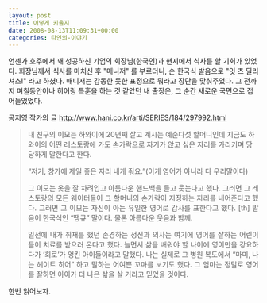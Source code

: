 ```yaml
---
layout: post
title: 어떻게 키울지
date: 2008-08-13T11:09:31+00:00
categories: 타인의-이야기
---
```

<style><!--

td { font-family: "굴림"; font-size: 12px; color: #333333;}
--></style><script type="text/javascript" language="javascript">// <![CDATA[
function resize_image(a) {
	//
}
// ]]></script>

언젠가 호주에서 꽤 성공하신 기업의 회장님(한국인)과 현지에서 식사를 할 기회가 있었다. 회장님께서 식사를 마치신 후 "매니저" 를 부르더니, 순 한국식 발음으로 "잇 츠 딜리셔스!" 라고 하셨다. 매니저는 감동한 듯한 표정으로 뭐라고 장단을 맞춰주었다. 그 전까지 며칠동안이나 히어링 특훈을 하는 것 같았던 내 출장은, 그 순간 새로운 국면으로 접어들었었다.

공지영 작가의 글 <a href="http://www.hani.co.kr/arti/SERIES/184/297992.html" target="_blank">http://www.hani.co.kr/arti/SERIES/184/297992.html</a>
<blockquote>내 친구의 이모는 하와이에 20년째 살고 계시는 예순다섯 할머니인데 지금도 하와이의 어떤 레스토랑에 가도 손가락으로 자기가 앉고 싶은 자리를 가리키며 당당하게 말한다고 한다.
<p align="justify">“저기, 창가에 제일 좋은 자리 내게 줘요.”(이게 영어가 아니라 다 우리말이다)</p>
<p align="justify">그 이모는 옷을 잘 차려입고 아름다운 핸드백을 들고 웃는다고 했다. 그러면 그 레스토랑의 모든 웨이터들이 그 할머니의 손가락이 지정하는 자리를 내어준다고 했다. 그러면 그 이모는 자신이 아는 유일한 영어로 감사를 표한다고 했다. [th] 발음이 한국식인 “땡큐” 말이다. 물론 아름다운 웃음과 함께.</p>
<p align="justify">일전에 내가 취재를 했던 존경하는 정신과 의사는 여기에 영어를 잘하는 어린이들이 치료를 받으러 온다고 했다. 놀면서 삶을 배워야 할 나이에 영어만을 강요하다가 ‘회로’가 엉킨 아이들이라고 말했다. 나는 실제로 그 병원 복도에서 “마미, 나는 헤이트 히어” 하고 말하는 어여쁜 꼬마를 보기도 했다. 그 엄마는 정말로 영어를 잘하면 아이가 더 나은 삶을 살 거라고 믿었을 것이다.</p>
</blockquote>
한번 읽어보자.
